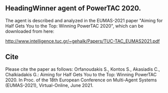 
## HeadingWinner agent of PowerTAC 2020.
The agent is described and analyzed in the EUMAS-2021 paper "Aiming for Half Gets You to the Top: Winning PowerTAC 2020", which can be downloaded from here:

http://www.intelligence.tuc.gr/~gehalk/Papers/TUC-TAC_EUMAS2021.pdf

## Cite

Please cite the paper as follows: Orfanoudakis S., Kontos S., Akasiadis C., Chalkiadakis G.: Aiming for Half Gets You to the Top: Winning PowerTAC 2020. In Proc. of the 18th European Conference on Multi-Agent Systems (EUMAS-2021), Virtual-Online, June 2021.
